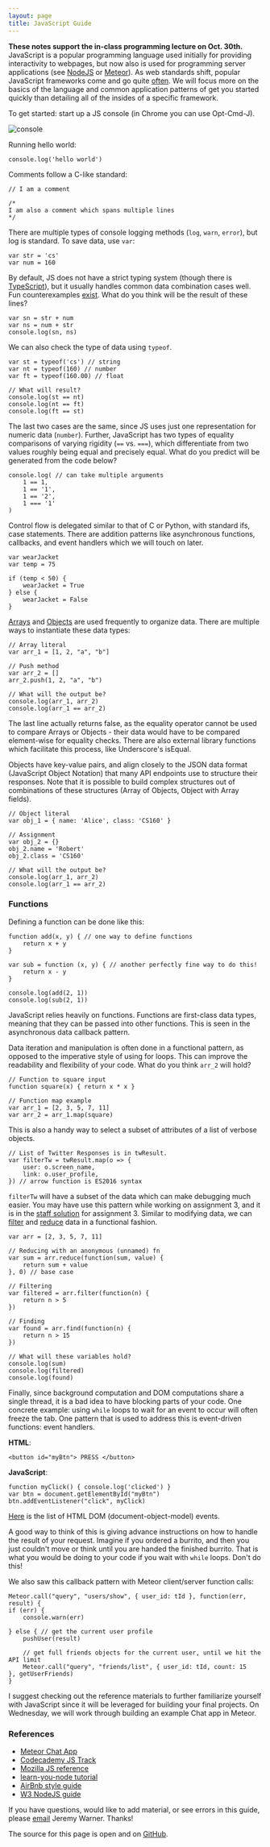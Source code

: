 ```yaml
---
layout: page
title: JavaScript Guide
---
```


**These notes support the in-class programming lecture on Oct. 30th.**
JavaScript is a popular programming language used initially for providing
interactivity to webpages, but now also is used for programming server
applications (see [NodeJS][node] or [Meteor][meteor]). As web standards shift,
popular JavaScript frameworks come and go quite [often][web]. We will focus
more on the basics of the language and common application patterns of get you
started quickly than detailing all of the insides of a specific framework.

To get started: start up a JS console (in Chrome you can use Opt-Cmd-J).

![console](./assets/images/console.png)

Running hello world:

    console.log('hello world')

Comments follow a C-like standard:

    // I am a comment

    /*
    I am also a comment which spans multiple lines
    */

There are multiple types of console logging methods (`log`, `warn`, `error`),
but log is standard. To save data, use `var`:

    var str = 'cs'
    var num = 160

By default, JS does not have a strict typing system (though there is
[TypeScript][ts]), but it usually handles common data combination cases well.
Fun counterexamples [exist][wat]. What do you think will be the result of these
lines?

    var sn = str + num
    var ns = num + str
    console.log(sn, ns)

We can also check the type of data using `typeof`.

    var st = typeof('cs') // string
    var nt = typeof(160) // number
    var ft = typeof(160.00) // float

    // What will result?
    console.log(st == nt)
    console.log(nt == ft)
    console.log(ft == st)

The last two cases are the same, since JS uses just one representation for
numeric data (`number`). Further, JavaScript has two types of equality
comparisons of varying rigidity (`==` vs. `===`), which differentiate from two
values roughly being equal and precisely equal. What do you predict will be
generated from the code below?

    console.log( // can take multiple arguments
        1 == 1,
        1 == '1',
        1 == '2',
        1 === '1'
    )

Control flow is delegated similar to that of C or Python, with standard ifs,
case statements. There are addition patterns like asynchronous functions,
callbacks, and event handlers which we will touch on later.

    var wearJacket
    var temp = 75

    if (temp < 50) {
        wearJacket = True
    } else {
        wearJacket = False
    }

[Arrays][marr] and [Objects][mobj] are used frequently to organize data. There
are multiple ways to instantiate these data types:

    // Array literal
    var arr_1 = [1, 2, "a", "b"]

    // Push method
    var arr_2 = []
    arr_2.push(1, 2, "a", "b")

    // What will the output be?
    console.log(arr_1, arr_2)
    console.log(arr_1 == arr_2)

The last line actually returns false, as the equality operator cannot be used
to compare Arrays or Objects - their data would have to be compared
element-wise for equality checks. There are also external library functions
which facilitate this process, like Underscore's isEqual.

Objects have key-value pairs, and align closely to the JSON data format
(JavaScript Object Notation) that many API endpoints use to structure their
responses. Note that it is possible to build complex structures out of
combinations of these structures (Array of Objects, Object with Array fields).

    // Object literal
    var obj_1 = { name: 'Alice', class: 'CS160' }

    // Assignment
    var obj_2 = {}
    obj_2.name = 'Robert'
    obj_2.class = 'CS160'

    // What will the output be?
    console.log(arr_1, arr_2)
    console.log(arr_1 == arr_2)

### Functions

Defining a function can be done like this:

    function add(x, y) { // one way to define functions
        return x + y
    }

    var sub = function (x, y) { // another perfectly fine way to do this!
        return x - y
    }

    console.log(add(2, 1))
    console.log(sub(2, 1))

JavaScript relies heavily on functions. Functions are first-class data types,
meaning that they can be passed into other functions. This is seen in the
asynchronous data callback pattern.

Data iteration and manipulation is often done in a functional pattern, as
opposed to the imperative style of using for loops. This can improve
the readability and flexibility of your code. What do you think `arr_2` will
hold?

    // Function to square input
    function square(x) { return x * x }

    // Function map example
    var arr_1 = [2, 3, 5, 7, 11]
    var arr_2 = arr_1.map(square)

This is also a handy way to select a subset of attributes of a list of verbose
objects.

    // List of Twitter Responses is in twResult.
    var filterTw = twResult.map(o => {
        user: o.screen_name,
        link: o.user_profile,
    }) // arrow function is ES2016 syntax

`filterTw` will have a subset of the data which can make debugging much easier.
You may have use this pattern while working on assignment 3, and it is in the
[staff solution][soln] for assignment 3. Similar to modifying data, we can
[filter][mfil] and [reduce][mred] data in a functional fashion.

    var arr = [2, 3, 5, 7, 11]

    // Reducing with an anonymous (unnamed) fn
    var sum = arr.reduce(function(sum, value) {
        return sum + value
    }, 0) // base case

    // Filtering
    var filtered = arr.filter(function(n) {
        return n > 5
    })

    // Finding
    var found = arr.find(function(n) {
        return n > 15
    })

    // What will these variables hold?
    console.log(sum)
    console.log(filtered)
    console.log(found)

Finally, since background computation and DOM computations share a single
thread, it is a bad idea to have blocking parts of your code. One concrete
example: using `while` loops to wait for an event to occur will often freeze
the tab. One pattern that is used to address this is event-driven functions:
event handlers.

**HTML**:

    <button id="myBtn"> PRESS </button>

**JavaScript**:

    function myClick() { console.log('clicked') }
    var btn = document.getElementById("myBtn")
    btn.addEventListener("click", myClick)

[Here][dom] is the list of HTML DOM (document-object-model) events.

A good way to think of this is giving advance instructions on how to handle the
result of your request. Imagine if you ordered a burrito, and then you just
couldn't move or think until you are handed the finished burrito. That is what
you would be doing to your code if you wait with `while` loops. Don't do this!

We also saw this callback pattern with Meteor client/server function calls:

    Meteor.call("query", "users/show", { user_id: tId }, function(err, result) {
    if (err) {
        console.warn(err)

    } else { // get the current user profile
        pushUser(result)

        // get full friends objects for the current user, until we hit the API limit
        Meteor.call("query", "friends/list", { user_id: tId, count: 15   }, getUserFriends)
    }

I suggest checking out the reference materials to further familiarize yourself
with JavaScript since it will be leveraged for building your final projects. On
Wednesday, we will work through building an example Chat app in Meteor.


### References

- [Meteor Chat App][mchat]
- [Codecademy JS Track][codecad]
- [Mozilla JS reference][mozilla]
- [learn-you-node tutorial][learnyounode]
- [AirBnb style guide][ajs]
- [W3 NodeJS guide][w3node]

If you have questions, would like to add material, or see errors in this guide,
please [email](/#course-staff) Jeremy Warner. Thanks!

The source for this page is open and on [GitHub][gh].

[ajs]:https://github.com/airbnb/javascript
[node]:https://nodejs.org/en/
[soln]:https://github.com/cs160-berkeley/twitter-graph-solution/blob/master/client/main.js#L36-L46
[meteor]:https://www.meteor.com/
[mchat]:https://themeteorchef.com/tutorials/building-a-chat-application
[marr]:https://developer.mozilla.org/en-US/docs/Web/JavaScript/Reference/Global_Objects/Array
[mobj]:https://developer.mozilla.org/en-US/docs/Web/JavaScript/Reference/Global_Objects/Object
[mfil]:https://developer.mozilla.org/en-US/docs/Web/JavaScript/Reference/Global_Objects/Array/Filter
[mred]:https://developer.mozilla.org/en-US/docs/Web/JavaScript/Reference/Global_Objects/Array/Reduce
[codecad]:https://www.codecademy.com/en/tracks/javascript
[wat]:https://www.destroyallsoftware.com/talks/wat
[mozilla]:https://developer.mozilla.org/en-US/docs/Learn/Getting_started_with_the_web/JavaScript_basics
[gh]:https://github.com/cs160-berkeley/website/blob/master/js-guide.md
[web]:https://hackernoon.com/how-it-feels-to-learn-javascript-in-2016-d3a717dd577f
[learnyounode]:https://github.com/workshopper/learnyounode
[dom]:https://www.w3schools.com/jsref/dom_obj_event.asp
[w3node]:https://www.w3schools.com/nodejs/nodejs_get_started.asp
[ts]:https://www.typescriptlang.org/

